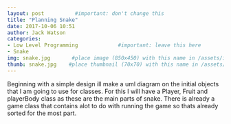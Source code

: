 ```yaml
---
layout: post          #important: don't change this
title: "Planning Snake"
date: 2017-10-06 10:51
author: Jack Watson
categories:
- Low Level Programming             #important: leave this here
- Snake
img: snake.jpg       #place image (850x450) with this name in /assets/img/blog/
thumb: snake.jpg    #place thumbnail (70x70) with this name in /assets/img/blog/thumbs/
---
```


<!--more-->
Beginning with a simple design ill make a uml diagram on the initial objects that I am going to use for classes. For this I will have a Player, Fruit and playerBody class as these are the main parts of snake. There is already a game class that contains alot to do with running the game so thats already sorted for the most part.

